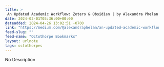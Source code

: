 ```yaml
---
title: > 
 An Updated Academic Workflow: Zotero & Obsidian | by Alexandra Phelan | Medium
date: 2024-02-01T05:36:00+00:00
dateadded: 2024-04-26 13:02:51 -0700
link: "https://medium.com/@alexandraphelan/an-updated-academic-workflow-zotero-obsidian-cffef080addd"
feed-slug: ""
feed-name: "Octothorpe Bookmarks"
layout: urlnote
tags: octothorpes
--- 
```

No Description
 <!-- end excerpt --> 
